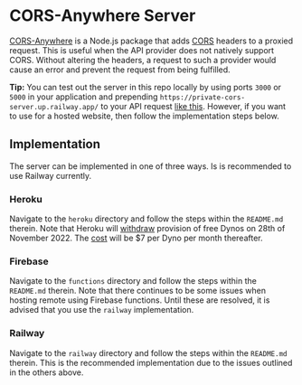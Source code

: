 # CORS-Anywhere Server

[CORS-Anywhere](https://www.npmjs.com/package/cors-anywhere) is a Node.js package that adds [CORS](https://developer.mozilla.org/en-US/docs/Web/HTTP/CORS) headers to a proxied request. This is useful when the API provider does not natively support CORS. Without altering the headers, a request to such a provider would cause an error and prevent the request from being fulfilled.

**Tip:** You can test out the server in this repo locally by using ports `3000` or `5000` in your application and prepending `https://private-cors-server.up.railway.app/` to your API request [like this](https://github.com/Isoaxe/ravenous/blob/master/src/util/searchYelp.js#L10). However, if you want to use for a hosted website, then follow the implementation steps below.

## Implementation

The server can be implemented in one of three ways. Is is recommended to use Railway currently.

### Heroku

Navigate to the `heroku` directory and follow the steps within the `README.md` therein. Note that Heroku will [withdraw](https://devcenter.heroku.com/articles/free-dyno-hours) provision of free Dynos on 28th of November 2022. The [cost](https://www.heroku.com/pricing) will be $7 per Dyno per month thereafter.

### Firebase

Navigate to the `functions` directory and follow the steps within the `README.md` therein. Note that there continues to be some issues when hosting remote using Firebase functions. Until these are resolved, it is advised that you use the `railway` implementation.

### Railway

Navigate to the `railway` directory and follow the steps within the `README.md` therein. This is the recommended implementation due to the issues outlined in the others above.